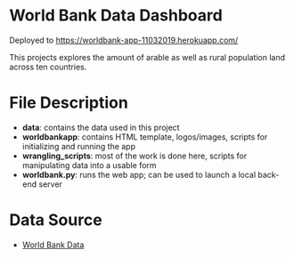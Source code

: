 # World Bank Data Dashboard
Deployed to https://worldbank-app-11032019.herokuapp.com/

This projects explores the amount of arable as well as rural population land across ten countries. 

# File Description
 - **data**: contains the data used in this project
 - **worldbankapp**: contains HTML template, logos/images, scripts for initializing and running the app
 - **wrangling_scripts**: most of the work is done here, scripts for manipulating data into a usable form
 - **worldbank.py**: runs the web app; can be used to launch a local back-end server

# Data Source
 - [World Bank Data](https://data.worldbank.org/indicator/AG.LND.ARBL.HA)
